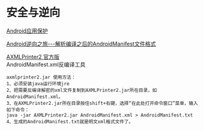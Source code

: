 安全与逆向
===

[Android应用保护](https://www.kiwisec.com/product/app-encrypt.html)  

[Android逆向之旅---解析编译之后的AndroidManifest文件格式](https://blog.csdn.net/jiangwei0910410003/article/details/50568487)  

[AXMLPrinter2 官方版](https://www.xiazaiba.com/html/29724.html)  
AndroidManifest.xml反编译工具
~~~
axmlprinter2.jar 使用方法：
1、必须安装java运行环境jre
2、把需要反编译解密的xml文件复制到AXMLPrinter2.jar所在目录，如AndroidManifest.xml。
3、在AXMLPrinter2.jar所在目录按住shift+右键，选择“在此处打开命令窗口”菜单，输入如下命令：
java -jar AXMLPrinter2.jar AndroidManifest.xml > AndroidManifest.txt
4、生成的AndroidManifest.txt就是明文xml格式文件了。
~~~














